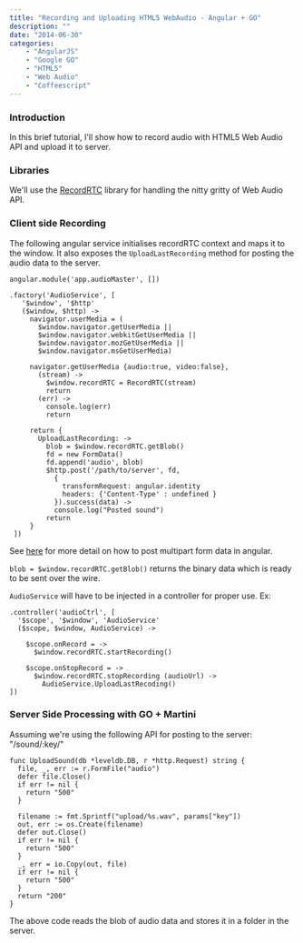 ```yaml
---
title: "Recording and Uploading HTML5 WebAudio - Angular + GO"
description: ""
date: "2014-06-30"
categories:
    - "AngularJS"
    - "Google GO"
    - "HTML5"
    - "Web Audio"
    - "Coffeescript"
---
```

### Introduction ###
In this brief tutorial, I'll show how to record audio with HTML5 Web Audio API and upload it to server.

### Libraries ###
We'll use the [RecordRTC](https://github.com/muaz-khan/WebRTC-Experiment/tree/master/RecordRTC) library
for handling the nitty gritty of Web Audio API.

### Client side Recording ###

The following angular service initialises recordRTC context and maps it to the window. It also exposes the ```UploadLastRecording``` method for posting
the audio data to the server.

```
angular.module('app.audioMaster', [])

.factory('AudioService', [
   '$window', '$http'
   ($window, $http) ->
     navigator.userMedia = (
       $window.navigator.getUserMedia ||
       $window.navigator.webkitGetUserMedia ||
       $window.navigator.mozGetUserMedia ||
       $window.navigator.msGetUserMedia)

     navigator.getUserMedia {audio:true, video:false},
       (stream) ->
         $window.recordRTC = RecordRTC(stream)
         return
       (err) ->
         console.log(err)
         return

     return {
       UploadLastRecording: ->
         blob = $window.recordRTC.getBlob()
         fd = new FormData()
         fd.append('audio', blob)
         $http.post('/path/to/server', fd,
           {
             transformRequest: angular.identity
             headers: {'Content-Type' : undefined }
           }).success(data) ->
           console.log("Posted sound")
         return
     }
 ])
```

See [here](http://uncorkedstudios.com/blog/multipartformdata-file-upload-with-angularjs) for more detail on how to post multipart form data in angular.

```blob = $window.recordRTC.getBlob()``` returns the binary data which is ready to be sent over the wire.

```AudioService``` will have to be injected in a controller for proper use. Ex:

```
.controller('audioCtrl', [
  '$scope', '$window', 'AudioService'
  ($scope, $window, AudioService) ->

    $scope.onRecord = ->
      $window.recordRTC.startRecording()

    $scope.onStopRecord = ->
      $window.recordRTC.stopRecording (audioUrl) ->
        AudioService.UploadLastRecoding()
])
```

### Server Side Processing with GO + Martini ###

Assuming we're using the following API for posting to the server: "/sound/:key/"

```
func UploadSound(db *leveldb.DB, r *http.Request) string {
  file, _, err := r.FormFile("audio")
  defer file.Close()
  if err != nil {
    return "500"
  }

  filename := fmt.Sprintf("upload/%s.wav", params["key"])
  out, err := os.Create(filename)
  defer out.Close()
  if err != nil {
    return "500"
  }
  _, err = io.Copy(out, file)
  if err != nil {
    return "500"
  }
  return "200"
}
```

The above code reads the blob of audio data and stores it in a folder in the server.
